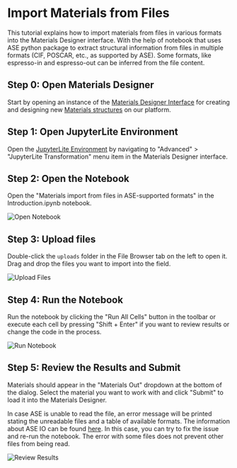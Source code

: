 # Import Materials from Files

This tutorial explains how to import materials from files in various formats into the Materials Designer interface. With the help of notebook that uses ASE python package to extract structural information from files in multiple formats (CIF, POSCAR, etc., as supported by ASE). Some formats, like espresso-in and espresso-out can be inferred from the file content.

## Step 0: Open Materials Designer

Start by opening an instance of the [Materials Designer Interface](../../materials-designer/overview.md) for creating and designing new [Materials structures](../../materials/overview.md) on our platform.

## Step 1: Open JupyterLite Environment

Open the [JupyterLite Environment](../../materials-designer/header-menu/advanced/jupyterlite-dialog.md) by navigating to "Advanced" > "JupyterLite Transformation" menu item in the Materials Designer interface.

## Step 2: Open the Notebook

Open the "Materials import from files in ASE-supported formats" in the Introduction.ipynb notebook.

<img src="/images/tutorials/import_from_files/open_notebook.png" alt="Open Notebook"/>

## Step 3: Upload files

Double-click the `uploads` folder in the File Browser tab on the left to open it. Drag and drop the files you want to import into the field.

<img src="/images/tutorials/import_from_files/upload_files.png" alt="Upload Files"/>

## Step 4: Run the Notebook

Run the notebook by clicking the "Run All Cells" button in the toolbar or execute each cell by pressing "Shift + Enter" if you want to review results or change the code in the process.

<img src="/images/tutorials/import_from_files/run_notebook.png" alt="Run Notebook"/>

## Step 5: Review the Results and Submit

Materials should appear in the "Materials Out" dropdown at the bottom of the dialog. Select the material you want to work with and click "Submit" to load it into the Materials Designer.

In case ASE is unable to read the file, an error message will be printed stating the unreadable files and a table of available formats. The information about ASE IO can be found [here](https://wiki.fysik.dtu.dk/ase/ase/io/io.html).
In this case, you can try to fix the issue and re-run the notebook. The error with some files does not prevent other files from being read.

<img src="/images/tutorials/import_from_files/submit_results.png" alt="Review Results"/>
